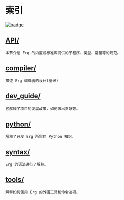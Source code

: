 # 索引

[![badge](https://img.shields.io/endpoint.svg?url=https%3A%2F%2Fgezf7g7pd5.execute-api.ap-northeast-1.amazonaws.com%2Fdefault%2Fsource_up_to_date%3Fowner%3Derg-lang%26repos%3Derg%26ref%3Dmain%26path%3Ddoc/EN/index.md%26commit_hash%3Deccd113c1512076c367fb87ea73406f91ff83ba7)](https://gezf7g7pd5.execute-api.ap-northeast-1.amazonaws.com/default/source_up_to_date?owner=erg-lang&repos=erg&ref=main&path=doc/EN/index.md&commit_hash=eccd113c1512076c367fb87ea73406f91ff83ba7)

## [API/](./API/index.md)

    本节介绍 Erg 的内置或标准库提供的子程序、类型、常量等的规范。

## [compiler/](./compiler/index.md)

    描述 Erg 编译器的设计(厘米)

## [dev_guide/](./dev_guide/index.md)

    它解释了项目的发展政策，如何做出贡献等。

## [python/](./python/index.md)

    解释了开发 Erg 所需的 Python 知识。

## [syntax/](./syntax/00_basic.md)

    Erg 的语法进行了解释。

## [tools/](./tools/index.md)

    解释如何使用 Erg 的外围工具和命令选项。